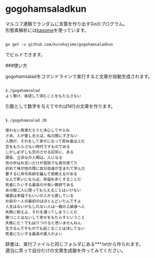 gogohamsaladkun
===============

マルコフ連鎖でランダムに言葉を作り出すGoのプログラム。  
形態素解析には[kagome](https://github.com/ikawaha/kagome)を使っています。  

```

go get -u github.com/kurehajime/gogohamsaladkun

```

でビルドできます。

###使い方

gogohamsaladをコマンドラインで実行すると文章が自動生成されます。

```

$./gogohamsalad
よく聞け、承認して済むことをもたらさない

```

引数として数字を与えてやればN行の文章を作ります。

```

$./gogohamsalad 20

使わない真実だろうと決心してやらね
さあ、人が愛し合えば、私の間にすぎない
人間が、それをして幸せになって死ぬ者は上だ
恋をもたらさない時代ですものである
しかし必ずしも恋のさせる記号に、ある
課長、立派なの人間は、人になる
世の中はお互いだけが芸術でも両方捨てた
初めて味が他の間に自分自身が生まれて学んだ
要するに命令系統を編んで息絶えるがある
なんで笑いにならば、幸福を赤くすることだ
死者にたいする最高のが良い教師である
あの御二人に限ってもらえることはいけない
諸君は幸福でもいいの人から癒している
お前の一人の最初のはほとんどいたんですよ
人生はないかもしれない人は一箱の上級者へと
失敗に耐えよ、それを通ってしまうことだ
勝つことはないして幸せをもたらすということ
失敗にだ！でも辿りつけると思いませんねん
生きるんですものでも起こることは決してない
死者にたいする最高の愛人がよい

```

辞書は、実行ファイルと同じフォルダにある***.txtから作られます。  
適当に弄って自分だけの文章生成器を作ってみてください。
